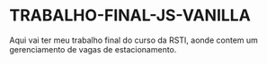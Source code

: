 # TRABALHO-FINAL-JS-VANILLA
Aqui vai ter meu trabalho final do curso da RSTI, aonde contem um gerenciamento de vagas de estacionamento.
